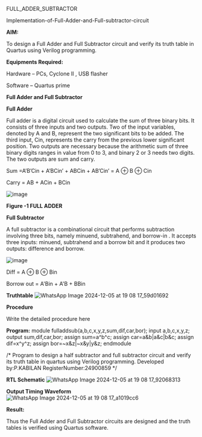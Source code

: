 FULL_ADDER_SUBTRACTOR

Implementation-of-Full-Adder-and-Full-subtractor-circuit

**AIM:**

To design a Full Adder and Full Subtractor circuit and verify its truth table in Quartus using Verilog programming.

**Equipments Required:**

Hardware – PCs, Cyclone II , USB flasher

Software – Quartus prime

**Full Adder and Full Subtractor**

**Full Adder**

Full adder is a digital circuit used to calculate the sum of three binary bits. It consists of three inputs and two outputs. Two of the input variables, denoted by A and B, represent the two significant bits to be added. The third input, Cin, represents the carry from the previous lower significant position. Two outputs are necessary because the arithmetic sum of three binary digits ranges in value from 0 to 3, and binary 2 or 3 needs two digits. The two outputs are sum and carry.

Sum =A’B’Cin + A’BCin’ + ABCin + AB’Cin’ = A ⊕ B ⊕ Cin 

Carry = AB + ACin + BCin

![image](https://github.com/naavaneetha/FULL_ADDER_SUBTRACTOR/assets/154305477/0f30ba51-5ffb-4198-845f-18e054f675e7)

**Figure -1 FULL ADDER**

**Full Subtractor**

A full subtractor is a combinational circuit that performs subtraction involving three bits, namely minuend, subtrahend, and borrow-in . It accepts three inputs: minuend, subtrahend and a borrow bit and it produces two outputs: difference and borrow.

![image](https://github.com/naavaneetha/FULL_ADDER_SUBTRACTOR/assets/154305477/02b24f51-ab51-4304-9ad6-7b81ffc1ead5)

Diff = A ⊕ B ⊕ Bin 

Borrow out = A'Bin + A'B + BBin

**Truthtable**
![WhatsApp Image 2024-12-05 at 19 08 17_59d01692](https://github.com/user-attachments/assets/cfe8bb73-d370-4582-add6-127b2f8e0002)


**Procedure**

Write the detailed procedure here

**Program:**
module fulladdsub(a,b,c,x,y,z,sum,dif,car,bor);
input a,b,c,x,y,z;
output sum,dif,car,bor;
assign sum=a^b^c;
assign car=a&b|a&c|b&c;
assign dif=x^y^z;
assign bor=~x&z|~x&y|y&z;
endmodule

/* Program to design a half subtractor and full subtractor circuit and verify its truth table in quartus using Verilog programming. Developed by:P.KABILAN RegisterNumber:24900859
*/

**RTL Schematic**
![WhatsApp Image 2024-12-05 at 19 08 17_92068313](https://github.com/user-attachments/assets/8010cff6-c7aa-43e1-be2a-abd9420dcdf9)


**Output Timing Waveform**
![WhatsApp Image 2024-12-05 at 19 08 17_a1019cc6](https://github.com/user-attachments/assets/931e7bbe-e476-486b-b980-a6b523c26d7a)

**Result:**

Thus the Full Adder and Full Subtractor circuits are designed and the truth tables is verified using Quartus software.




